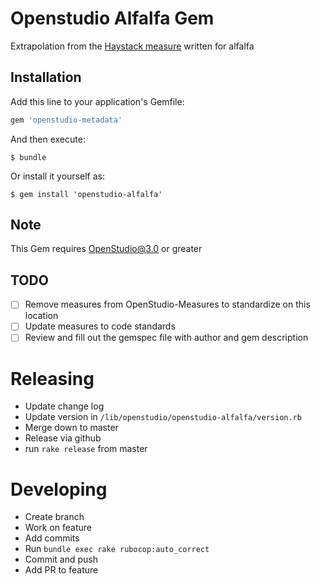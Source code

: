 # Openstudio Alfalfa Gem

Extrapolation from the [Haystack measure](https://github.com/NREL/alfalfa/tree/develop/worker/workflow/measures/haystack) written for alfalfa

## Installation

Add this line to your application's Gemfile:

```ruby
gem 'openstudio-metadata'
```

And then execute:

    $ bundle

Or install it yourself as:

    $ gem install 'openstudio-alfalfa'

## Note

This Gem requires OpenStudio@3.0 or greater 

## TODO

- [ ] Remove measures from OpenStudio-Measures to standardize on this location
- [ ] Update measures to code standards
- [ ] Review and fill out the gemspec file with author and gem description

# Releasing

* Update change log
* Update version in `/lib/openstudio/openstudio-alfalfa/version.rb`
* Merge down to master
* Release via github
* run `rake release` from master

# Developing
- Create branch
- Work on feature
- Add commits
- Run `bundle exec rake rubocop:auto_correct`
- Commit and push
- Add PR to feature 